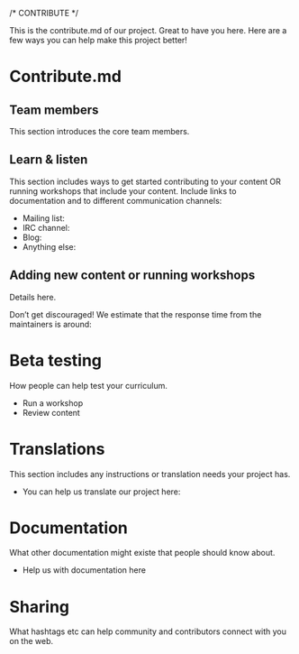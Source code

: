 /* CONTRIBUTE */

This is the contribute.md of our project. Great to have you here. Here are a few ways you can help make this project better!

# Contribute.md

## Team members

This section introduces the core team members. 

## Learn & listen

This section includes ways to get started contributing to your content OR running workshops that include your content. Include links to documentation and to different communication channels: 

* Mailing list: 
* IRC channel:  
* Blog:         
* Anything else:  

## Adding new content or running workshops

Details here.

Don’t get discouraged! We estimate that the response time from the
maintainers is around: 


# Beta testing

How people can help test your curriculum.

* Run a workshop
* Review content

# Translations

This section includes any instructions or translation needs your project has. 

* You can help us translate our project here: 

# Documentation

What other documentation might existe that people should know about.

* Help us with documentation here

# Sharing

What hashtags etc can help community and contributors connect with you on the web.



